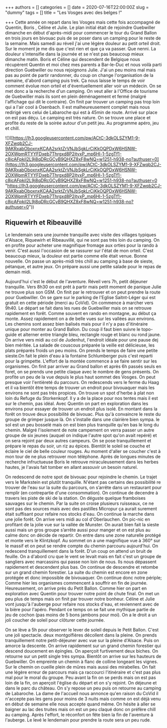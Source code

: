 +++
authors = []
categories = []
date = 2020-07-16T22:00:00Z
slug = "dummy"
tags = []
title = "Les Vosges avec des belges !"

+++
Cette année on repart dans les Vosges mais cette fois accompagné de Quentin, Boris , Céline et Julie. Le plan initial était de rejoindre Guebwiller dimanche en début d'après-midi pour commencer le tour du Grand Ballon en trois jours en bivouac puis de se poser dans un camping pour le reste de la semaine. Mais samedi au réveil j'ai une légère douleur au petit orteil droit. Sur le moment je me dis que c'est rien et que ça va passer. Que nenni. La douleur s'intensifie dans la journée et se n'est pas beaucoup mieux dimanche matin. Boris et Céline qui descendent de Belgique nous récupèrent Quentin et moi chez mes parents a Bar-le-Duc et nous voilà parti direction Guebwiller ou nous rejoignons Julie. J'ai un peu moins mal mais pas au point de partir randonner, du coup on change l'organisation de la semaine, d'abord camping puis trek. Ça nous laisse le temps de voir comment évolue mon orteil et d'éventuellement aller voir un médecin. On se met donc a la recherche d'un camping. On veut aller à l'Office de tourisme de Guebwiller mais ils sont en plein déménagement et fermé (malgré l'affichage qui dit le contraire). On finit par trouver un camping pas trop loin qui a l'air cool à Osenbach. Il est malheureusement complet mais nous redirigé vers celui de Labaroche qui est à 45min de route. Arrivé sur place on est pas déçu. Le camping est très nature. On se trouve une place et profite du reste de la soirée autour d'un petit jeu. Au programme apéro, jeu et chill.

!\[\]([https://lh3.googleusercontent.com/pw/ACtC-3dkOLSZYM1-9-XFZwqb2CJ-9AKRxabOboxnxKCAA2srktZrVNJbSgkLrCiKkOQPDxW6HSNW-2OXWpmRTYYFDxeb7Thrgxd8P2jtyxP_mp6Hl-1-5zgTf1-c8jcAFpkiI2L9j8qDRcGCyB9QHXZ8xF8wNQ=w1251-h938-no?authuser=0](https://lh3.googleusercontent.com/pw/ACtC-3dkOLSZYM1-9-XFZwqb2CJ-9AKRxabOboxnxKCAA2srktZrVNJbSgkLrCiKkOQPDxW6HSNW-2OXWpmRTYYFDxeb7Thrgxd8P2jtyxP_mp6Hl-1-5zgTf1-c8jcAFpkiI2L9j8qDRcGCyB9QHXZ8xF8wNQ=w1251-h938-no?authuser=0 "https://lh3.googleusercontent.com/pw/ACtC-3dkOLSZYM1-9-XFZwqb2CJ-9AKRxabOboxnxKCAA2srktZrVNJbSgkLrCiKkOQPDxW6HSNW-2OXWpmRTYYFDxeb7Thrgxd8P2jtyxP_mp6Hl-1-5zgTf1-c8jcAFpkiI2L9j8qDRcGCyB9QHXZ8xF8wNQ=w1251-h938-no?authuser=0"))

## Riquewirh et Ribeauvillé

Le lendemain sera une journée tranquille avec visite des villages typiques d'Alsace, Riquewirh et Ribeauvillé, qui ne sont pas très loin du camping. On en profite pour acheter une magnifique fromage aux orties pour la rando à venir. C'est aussi l'occasion de se rassurer sur l'état de mon orteil. C'est beaucoup mieux, la douleur est partie comme elle était venue. Bonne nouvelle. On passe un après-midi très chill au camping à base de sieste, pétanque, et autre jeux. On prépare aussi une petite salade pour le repas de demain midi.

Aujourd'hui c'est le début de l'aventure. Réveil vers 7h, petit déjeuner tranquille. Vers 8h30 on est prêt à partir mais petit moment de panique Julie ne trouve plus son GSM. On finit par le retrouver et on peut prendre la route pour Guebwiller. On se gare sur le parking de l'Eglise Saitnt-Léger qui est gratuit en cette période (merci au CoVid). On commence à marcher vers 9h40. Le départ se fait dans les rues de Guebwiller mais on se retrouve rapidement en forêt. Comme souvent en rando en montagne, au début ça monte. Assez rapidement on a de belle vues sur les vallées aux environs. Les chemins sont assez bien balisés mais pour il n'y a pas d'itinéraire unique pour monter au Grand Ballon. Du coup il faut bien suivre le topo-guide et alterner entre triangle bleu, rectangle rouge et blanc ou rond jaune. On arrive vers midi au col de Judenhut, l'endroit idéale pour une pause dej bien méritée. La salade de couscous préparée la veille est délicieuse, les plats préparés froids un peu moins. On prends le temps de faire une petite sieste.On fait le plein d'eau à la fontaine Schlumberger puis c'est reparti pour la grimpette. L'effort de la montée commence à se faire sentir sur les organismes. On finit par arriver au Grand ballon et après 6h passés seuls en foret, on se prends une petite claque avec le nombre de gens présents. On profite un peu de la vue depuis le plus haut sommet des Vosges. On peut presque voir l'entièreté du parcours. On redescends vers le ferme du Haag et il va bientôt être temps de trouver un endroit pour bivouaquer mais les environs ne sont pas très propices. On trouve un spot d'herbe à plat non loin du Refuge du Storkenkopf. Il y a de la place pour nos tentes mais il est sur le chemin, pas idéal. Avec Quentin on part en exploration dans les environs pour essayer de trouver un endroit plus isolé. En montant dans la forêt on trouve deux possibilité de bivouac. Plus qu'à convaincre le reste du groupe de grimper jusque là. On s'installe dans une clairière bien sympa. le sol est un peu bosselé mais on est bien plus tranquille qu'en bas le long du chemin. Malgré l'isolement de note campement on verra passer un autre groupe de six jeunes (auquel on indique l'autre spot qu'on avait repéré) et on sera rejoint par deux autres campeurs. On se pose tranquillement et prépare le repas du soir, un riz au épices. Bientôt le soleil se couche et éclaire le ciel de belle couleur rouges. Au moment d'aller se coucher c'est à mon tour de ne plus retrouver mon téléphone. Après de longues minutes de recherche infructueuse Boris le retrouve miraculeusement dans les herbes hautes, je l'avais fait tomber en allant assouvir un besoin naturel.

On redescend de notre spot de bivouac pour rejoindre le chemin. Le trajet vers le Markstein est plutôt tranquille. N'étant pas certains des possibilité re trouver de l'eau sur la suite du parcours, on s’arrête dans un restaurant pour remplir (en contrepartie d'une consommation). On continue de decendre à travers les piste de ski de la station. On déguste quelque framboises sauvages sur le chemin. Par la suite on croise plusieurs ruisseaux, ce ne sont pas des sources mais avec des pastilles Micropur ça aurait surement était suffisant pour refaire nos stocks d'eau. On continue la marche dans une jolie forêt. On arrive vers midi au col d'Oberlauchen. On pic-nic en profitant de la jolie vue sur la vallée de Munster. On aurait bien fait la sieste aussi mais un gros groupe s’arrête aussi pour manger et on est plus au calme donc on décide de repartir. On entre dans une zone naturelle protégé et monte vers le Klintzkopf. Au sommet on a une magnifique vue à 360° sur le massif et on peut se rendre compte du chemin parcouru aujourd'hui. On redescend tranquillement dans la forêt. D'un coup on attend un bruit de feuille. On a d'abord cru que le vent se levait mais en fait c'est un groupe de sangliers avec marcassins qui passe non loin de nous. Ils nous dépassent rapidement et descendent plus bas. On continue de descendre et retombe sur un grand chemin forestier. La suite du chemin est encore en zone protégée et donc impossible de bivouaquer. On continue donc notre périple; Comme hier les organismes commencent à souffrir en fin de journée. Heureusement, on arrive près du Petit Ballon. Comme hier on part en exploration avec Quentin pour trouver notre point de chute final. On met un peu plus de temps mais on finit par trouver notre bonheur. Céline et Julie vont jusqu'à l'auberge pour refaire nos stocks d'eau, et reviennent avec de la bière pour l'apéro. Pendant ce temps on se fait une mythique partie de jeu de cochon (pas moins de 5 bons jambons pour moi). On a le droit a un joli coucher de soleil pour clôturer cette journée.

On se lève a 5h pour observer le lever de soleil depuis le Petit Ballon. C'est une joli spectacle. deux montgolfières décollent dans la pleine. On prends tranquillement notre petit-déjeuner avec vue sur la pleine d'Alsace. Puis on amorce la descente. On arrive rapidement sur un grand chemin forestier qui descend doucement en épingles. On aperçoit furtivement deux biches. On retourne sur un petit single très sympa. Bientôt on arrive sur les hauteurs de Guebwiller. On empreinte un chemin à flanc de colline longeant les vignes. Sur le chemin on cueille plein de mûres mais aussi des mirabelles. On fait une légère erreur de parcours mais ça raccourci l'itinéraire et c'est pas plus mal pour le moral du groupe. Peu avant la fin on se perds mais on est pas loin de la fin, on aperçoit l'église du départ et on s'y rejoint. On déjeune et dans le parc du château. On s'y repose un peu puis on retourne au camping de Labaroche. La dame de l'accueil nous annonce qu'en raison du CoVid il n'accepte pas les gens pour moins de 3 nuits mais comme on est déjà venu en début de semaine elle nous accepte quand même. On hésite à aller se baigner au lac des truites mais on est un peu claqué donc on préfère chill au camping. Après l'effort, le réconfort on fête bien la fin de l'aventure à l'auberge. Le levé le lendemain pour prendre la route sera un peu rude.